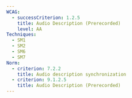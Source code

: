 ```yaml
---
WCAG:
  - successCriterion: 1.2.5
    title: Audio Description (Prerecorded)
    level: AA
Techniques:
  - SM1
  - SM2
  - SM6
  - SM7
Norm:
  - criterion: 7.2.2
    title: Audio description synchronization
  - criterion: 9.1.2.5
    title: Audio Description (Prerecorded)
---
```

